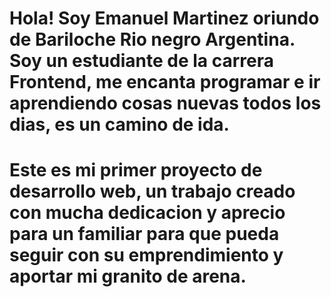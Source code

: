 # Hola! Soy Emanuel Martinez oriundo de Bariloche Rio negro Argentina. Soy un estudiante de la carrera Frontend, me encanta programar e ir aprendiendo cosas nuevas todos los dias, es un camino de ida. 
# Este es mi primer proyecto de desarrollo web, un trabajo creado con mucha dedicacion y aprecio para un familiar para que pueda seguir con su emprendimiento y aportar mi granito de arena.
